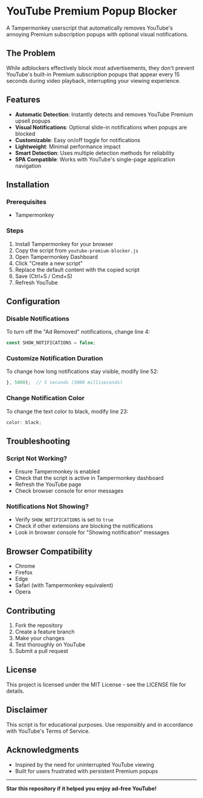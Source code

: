 # YouTube Premium Popup Blocker

A Tampermonkey userscript that automatically removes YouTube's annoying Premium subscription popups with optional visual notifications.

## The Problem

While adblockers effectively block most advertisements, they don't prevent YouTube's built-in Premium subscription popups that appear every 15 seconds during video playback, interrupting your viewing experience.

## Features

- **Automatic Detection**: Instantly detects and removes YouTube Premium upsell popups
- **Visual Notifications**: Optional slide-in notifications when popups are blocked
- **Customizable**: Easy on/off toggle for notifications
- **Lightweight**: Minimal performance impact
- **Smart Detection**: Uses multiple detection methods for reliability
- **SPA Compatible**: Works with YouTube's single-page application navigation

## Installation

### Prerequisites
- Tampermonkey

### Steps
1. Install Tampermonkey for your browser
2. Copy the script from `youtube-premium-blocker.js`
3. Open Tampermonkey Dashboard
4. Click "Create a new script"
5. Replace the default content with the copied script
6. Save (Ctrl+S / Cmd+S)
7. Refresh YouTube

## Configuration

### Disable Notifications
To turn off the "Ad Removed" notifications, change line 4:
```javascript
const SHOW_NOTIFICATIONS = false;
```

### Customize Notification Duration
To change how long notifications stay visible, modify line 52:
```javascript
}, 5000);  // 5 seconds (5000 milliseconds)
```

### Change Notification Color
To change the text color to black, modify line 23:
```javascript
color: black;
```


##  Troubleshooting

### Script Not Working?
- Ensure Tampermonkey is enabled
- Check that the script is active in Tampermonkey dashboard
- Refresh the YouTube page
- Check browser console for error messages

### Notifications Not Showing?
- Verify `SHOW_NOTIFICATIONS` is set to `true`
- Check if other extensions are blocking the notifications
- Look in browser console for "Showing notification" messages

##  Browser Compatibility

-  Chrome
-  Firefox  
-  Edge
-  Safari (with Tampermonkey equivalent)
-  Opera

## Contributing

1. Fork the repository
2. Create a feature branch
3. Make your changes
4. Test thoroughly on YouTube
5. Submit a pull request

## License

This project is licensed under the MIT License - see the LICENSE file for details.

## Disclaimer

This script is for educational purposes. Use responsibly and in accordance with YouTube's Terms of Service.

## Acknowledgments

- Inspired by the need for uninterrupted YouTube viewing
- Built for users frustrated with persistent Premium popups

---

**Star this repository if it helped you enjoy ad-free YouTube!**
